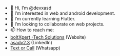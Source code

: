 - 👋 Hi, I’m @devxasd
- 👀 I’m interested in web and android development. 
- 🌱 I’m currently learning Flutter.
- 💞️ I’m looking to collaborate on web projects.
- 📫 How to reach me: 
- [boltXpert -Tech Solutions](https://boltxpert.com) (Website)
- [asadv2.3](https://pk.linkedin.com/in/asadv2) (LinkedIn)
- [Text or Call](https://wa.me/+923133454060) (Whatsapp)

<!---
devxasd/devxasd is a ✨ special ✨ repository because its `README.md` (this file) appears on your GitHub profile.
You can click the Preview link to take a look at your changes.
--->
